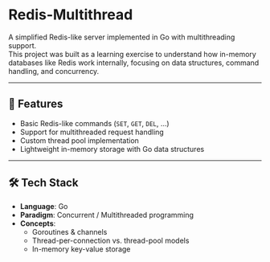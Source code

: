  # Redis-Multithread

A simplified Redis-like server implemented in Go with multithreading support.  
This project was built as a learning exercise to understand how in-memory databases like Redis work internally, focusing on data structures, command handling, and concurrency.

---

## 🚀 Features
- Basic Redis-like commands (`SET`, `GET`, `DEL`, …)
- Support for multithreaded request handling
- Custom thread pool implementation
- Lightweight in-memory storage with Go data structures

---

## 🛠 Tech Stack
- **Language**: Go
- **Paradigm**: Concurrent / Multithreaded programming
- **Concepts**:  
  - Goroutines & channels  
  - Thread-per-connection vs. thread-pool models  
  - In-memory key-value storage  

